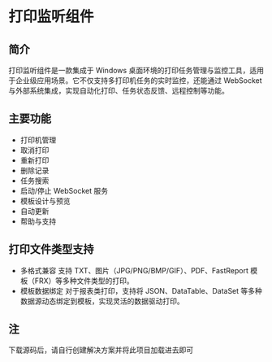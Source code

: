 # 打印监听组件
## 简介
打印监听组件是一款集成于 Windows 桌面环境的打印任务管理与监控工具，适用于企业级应用场景。它不仅支持多打印机任务的实时监控，还能通过 WebSocket 与外部系统集成，实现自动化打印、任务状态反馈、远程控制等功能。
## 主要功能
* 打印机管理
* 取消打印
* 重新打印
* 删除记录
* 任务搜索
* 启动/停止 WebSocket 服务
* 模板设计与预览
* 自动更新
* 帮助与支持
## 打印文件类型支持
*	多格式兼容
支持 TXT、图片（JPG/PNG/BMP/GIF）、PDF、FastReport 模板（FRX）等多种文件类型的打印。
*	模板数据绑定
对于报表类打印，支持将 JSON、DataTable、DataSet 等多种数据源动态绑定到模板，实现灵活的数据驱动打印。
## 注
下载源码后，请自行创建解决方案并将此项目加载进去即可
